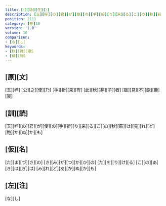 ```yaml
---
title: [（][詠][花][）]
description: [玉][梓][の][君][が][使][の][手][折][り][来][る][こ][の][秋][萩][は][見][れ][ど][飽][か][ぬ][か][も]
position: 2111
category: [巻]10
version: '1.0'
volume: 10
comparison:
- [な][し]
keywords:
- [秋][雑][歌]
- [植][物]
---
```


## [原][文]

[玉][梓] [公][之][使][乃] [手][折][来][有] [此][秋][芽][子][者] [雖][見][不][飽][鹿][裳]

## [訓][読]

[玉][梓][の][君][が][使][の][手][折][り][来][る][こ][の][秋][萩][は][見][れ][ど][飽][か][ぬ][か][も]

## [仮][名]

[た][ま][づ][さ][の] [き][み][が][つ][か][ひ][の] [た][を][り][け][る] [こ][の][あ][き][は][ぎ][は] [み][れ][ど][あ][か][ぬ][か][も]

## [左][注]

[な][し]
